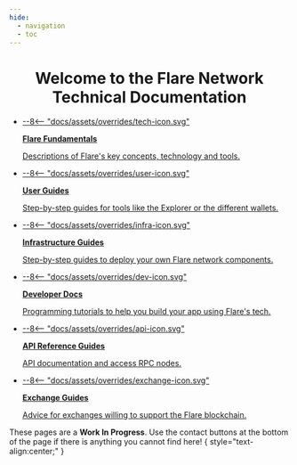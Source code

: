 ```yaml
---
hide:
  - navigation
  - toc
---
```


# Welcome to the Flare Network Technical Documentation

<div class="cards" markdown>

* <a href="tech" markdown class="filled-svg">
    --8<-- "docs/assets/overrides/tech-icon.svg"

    **Flare Fundamentals**

    Descriptions of Flare's key concepts, technology and tools.</a>

* <a href="user" markdown class="filled-svg">
    --8<-- "docs/assets/overrides/user-icon.svg"

    **User Guides**

    Step-by-step guides for tools like the Explorer or the different wallets.</a>

* <a href="infra" markdown class="stroked-svg">
    --8<-- "docs/assets/overrides/infra-icon.svg"

    **Infrastructure Guides**

    Step-by-step guides to deploy your own Flare network components.</a>

* <a href="dev" markdown class="stroked-svg">
    --8<-- "docs/assets/overrides/dev-icon.svg"

    **Developer Docs**

    Programming tutorials to help you build your app using Flare's tech.</a>

* <a href="apis" markdown class="filled-svg">
    --8<-- "docs/assets/overrides/api-icon.svg"

    **API Reference Guides**

    API documentation and access RPC nodes.</a>

* <a href="exchange" markdown class="stroked-svg">
    --8<-- "docs/assets/overrides/exchange-icon.svg"

    **Exchange Guides**

    Advice for exchanges willing to support the Flare blockchain.</a>

</div>

These pages are a **Work In Progress**.
Use the contact buttons at the bottom of the page if there is anything you cannot find here!
{ style="text-align:center;" }

<style>
    /*Special centered title for the Home page*/
    h1 {
        text-align: center;
    }
    /*Remove the "Last updated" text at the bottom*/
    .md-source-file {
        display: none;
    }
</style>
